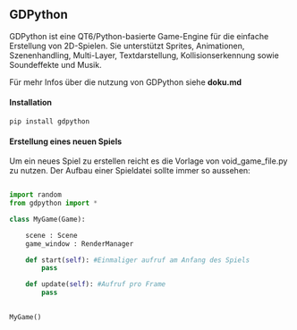 
## GDPython

GDPython ist eine QT6/Python-basierte Game-Engine für die einfache Erstellung von 2D-Spielen.
Sie unterstützt Sprites, Animationen, Szenenhandling, Multi-Layer, Textdarstellung,
Kollisionserkennung sowie Soundeffekte und Musik.

Für mehr Infos über die nutzung von GDPython siehe **doku.md**

#### Installation

```pip install gdpython```

#### Erstellung eines neuen Spiels

Um ein neues Spiel zu erstellen reicht es die Vorlage von void_game_file.py zu nutzen. Der Aufbau einer Spieldatei sollte immer so aussehen:

```python

import random
from gdpython import *

class MyGame(Game):

    scene : Scene
    game_window : RenderManager

    def start(self): #Einmaliger aufruf am Anfang des Spiels
        pass

    def update(self): #Aufruf pro Frame
        pass

        
MyGame()
```
